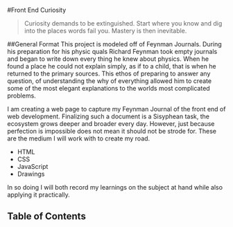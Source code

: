 #Front End Curiosity
>Curiosity demands to be extinguished. Start where you know and dig into the places words fail you. Mastery is then inevitable.

##General Format
This project is modeled off of Feynman Journals. During his preparation for his physic quals Richard Feynman took empty
journals and began to write down every thing he knew about physics. When he found a place he could not explain simply,
as if to a child, that is when he returned to the primary sources. This ethos of preparing to answer any question, of
understanding the why of everything allowed him to create some of the most elegant explanations to the worlds most 
complicated problems. 

I am creating a web page to capture my Feynman Journal of the front end of web development. Finalizing such a document
is a Sisyphean task, the ecosystem grows deeper and broader every day. However, just because perfection is impossible
does not mean it should not be strode for. These are the medium I will work with to create my road.

- HTML
- CSS
- JavaScript
- Drawings

In so doing I will both record my learnings on the subject at hand while also applying it practically.

## Table of Contents
 
